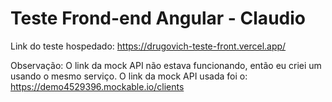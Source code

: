 # Teste Frond-end Angular - Claudio

Link do teste hospedado: https://drugovich-teste-front.vercel.app/

Observação: O link da mock API não estava funcionando, então eu criei um usando o mesmo serviço.
O link da mock API usada foi o: https://demo4529396.mockable.io/clients


